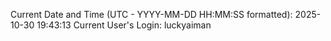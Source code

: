 Current Date and Time (UTC - YYYY-MM-DD HH:MM:SS formatted): 2025-10-30 19:43:13
Current User's Login: luckyaiman
